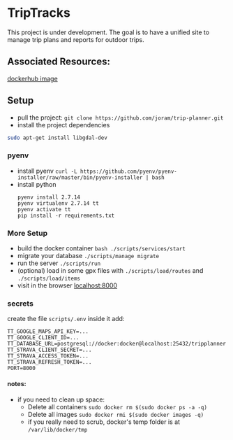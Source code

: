 # TripTracks
This project is under development. The goal is to have a unified site to manage trip plans and reports for outdoor trips.

## Associated Resources:
[dockerhub image](https://hub.docker.com/r/joram87/triptracks/)

## Setup
- pull the project: `git clone https://github.com/joram/trip-planner.git`
- install the project dependencies
```bash
sudo apt-get install libgdal-dev
```

### pyenv
- install pyenv `curl -L https://github.com/pyenv/pyenv-installer/raw/master/bin/pyenv-installer | bash`
- install python
    ```
    pyenv install 2.7.14
    pyenv virtualenv 2.7.14 tt
    pyenv activate tt
    pip install -r requirements.txt
    ```

### More Setup
- build the docker container `bash ./scripts/services/start`
- migrate your database `./scripts/manage migrate`
- run the server `./scripts/run`
- (optional) load in some gpx files with `./scripts/load/routes` and `./scripts/load/items`
- visit in the browser <a href="http://localhost:8000">localhost:8000</a>

### secrets
create the file `scripts/.env`
inside it add:
```
TT_GOOGLE_MAPS_API_KEY=...
TT_GOOGLE_CLIENT_ID=...
TT_DATABASE_URL=postgresql://docker:docker@localhost:25432/tripplanner
TT_STRAVA_CLIENT_SECRET=...
TT_STRAVA_ACCESS_TOKEN=...
TT_STRAVA_REFRESH_TOKEN=...
PORT=8000
```

#### notes:
- if you need to clean up space:
  - Delete all containers `sudo docker rm $(sudo docker ps -a -q)`
  - Delete all images `sudo docker rmi $(sudo docker images -q)`
  - if you really need to scrub, docker's temp folder is at `/var/lib/docker/tmp`
